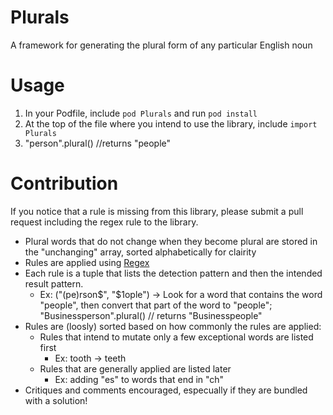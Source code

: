 # Plurals
A framework for generating the plural form of any particular English noun

# Usage

1. In your Podfile, include `pod Plurals` and run `pod install`
1. At the top of the file where you intend to use the library, include `import Plurals`
2. "person".plural()    //returns "people"

# Contribution
If you notice that a rule is missing from this library, please submit a pull request including the regex rule to the library.
* Plural words that do not change when they become plural are stored in the "unchanging" array, sorted alphabetically for clairity
* Rules are applied using [Regex](https://www.rexegg.com/regex-quickstart.html)
* Each rule is a tuple that lists the detection pattern and then the intended result pattern.
  * Ex: ("(pe)rson$",	"$1ople") -> Look for a word that contains the word "people", then convert that part of the word to "people"; "Businessperson".plural() // returns "Businesspeople"
* Rules are (loosly) sorted based on how commonly the rules are applied: 
  * Rules that intend to mutate only a few exceptional words are listed first 
    * Ex: tooth -> teeth
  * Rules that are generally applied are listed later
    * Ex: adding "es" to words that end in "ch"
* Critiques and comments encouraged, especually if they are bundled with a solution!
